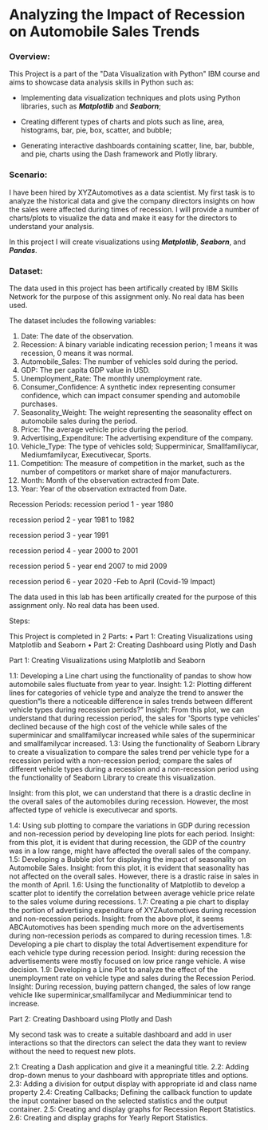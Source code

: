 # Analyzing the Impact of Recession on Automobile Sales Trends

### Overview:

This Project is a part of the "Data Visualization with Python" IBM course and aims to showcase data analysis skills in Python such as:

+ Implementing data visualization techniques and plots using Python libraries, such as **_Matplotlib_** and **_Seaborn_**;

+ Creating different types of charts and plots such as line, area, histograms, bar, pie, box, scatter, and bubble;

+ Generating interactive dashboards containing scatter, line, bar, bubble, and pie, charts using the Dash framework and Plotly library.

### Scenario:

I have been hired by XYZAutomotives as a data scientist. My first task is to analyze the historical data and give the company directors insights on how the sales were affected during times of recession. I will provide a number of charts/plots to visualize the data and make it easy for the directors to understand your analysis.

In this project I will create visualizations using **_Matplotlib_**, **_Seaborn_**, and **_Pandas_**.

### Dataset:

The data used in this project has been artifically created by IBM Skills Network for the purpose of this assignment only. No real data has been used.

The dataset includes the following variables:
1.	Date: The date of the observation.
2.	Recession: A binary variable indicating recession perion; 1 means it was recession, 0 means it was normal.
3.	Automobile_Sales: The number of vehicles sold during the period.
4.	GDP: The per capita GDP value in USD.
5.	Unemployment_Rate: The monthly unemployment rate.
6.	Consumer_Confidence: A synthetic index representing consumer confidence, which can impact consumer spending and automobile purchases.
7.	Seasonality_Weight: The weight representing the seasonality effect on automobile sales during the period.
8.	Price: The average vehicle price during the period.
9.	Advertising_Expenditure: The advertising expenditure of the company.
10.	Vehicle_Type: The type of vehicles sold; Supperminicar, Smallfamiliycar, Mediumfamilycar, Executivecar, Sports.
11.	Competition: The measure of competition in the market, such as the number of competitors or market share of major manufacturers.
12.	Month: Month of the observation extracted from Date.
13.	Year: Year of the observation extracted from Date.

Recession Periods:
recession period 1 - year 1980

recession period 2 - year 1981 to 1982

recession period 3 - year 1991

recession period 4 - year 2000 to 2001

recession period 5 - year end 2007 to mid 2009

recession period 6 - year 2020 -Feb to April (Covid-19 Impact)

The data used in this lab has been artifically created for the purpose of this assignment only. No real data has been used.

Steps:

This Project is completed in 2 Parts:
•	Part 1: Creating Visualizations using Matplotlib and Seaborn 
•	Part 2: Creating Dashboard using Plotly and Dash

Part 1: Creating Visualizations using Matplotlib and Seaborn 

1.1: Developing a Line chart using the functionality of pandas to show how automobile sales fluctuate from year to year.
Insight:
1.2: Plotting different lines for categories of vehicle type and analyze the trend to answer the question“Is there a noticeable difference in sales trends between different vehicle types during recession periods?”
Insight: From this plot, we can understand that during recession period, the sales for 'Sports type vehicles' declined because of the high cost of the vehicle while sales of the superminicar and smallfamilycar increased while sales of the superminicar and smallfamilycar increased.
1.3: Using the functionality of Seaborn Library to create a visualization to compare the sales trend per vehicle type for a recession period with a non-recession period; compare the sales of different vehicle types during a recession and a non-recession period using the functionality of Seaborn Library to create this visualization.

Insight: from this plot, we can understand that there is a drastic decline in the overall sales of the automobiles during recession. However, the most affected type of vehicle is executivecar and sports.

1.4: Using sub plotting to compare the variations in GDP during recession and non-recession period by developing line plots for each period.
Insight: from this plot, it is evident that during recession, the GDP of the country was in a low range, might have affected the overall sales of the company.
1.5: Developing a Bubble plot for displaying the impact of seasonality on Automobile Sales.
Insight: from this plot, it is evident that seasonality has not affected on the overall sales. However, there is a drastic raise in sales in the month of April.
1.6: Using the functionality of Matplotlib to develop a scatter plot to identify the correlation between average vehicle price relate to the sales volume during recessions.
1.7: Creating a pie chart to display the portion of advertising expenditure of XYZAutomotives during recession and non-recession periods.
Insight: from the above plot, it seems ABCAutomotives has been spending much more on the advertisements during non-recession periods as compared to during recession times.
1.8: Developing a pie chart to display the total Advertisement expenditure for each vehicle type during recession period.
Insight: during recession the advertisements were mostly focused on low price range vehicle. A wise decision.
1.9: Developing a Line Plot to analyze the effect of the unemployment rate on vehicle type and sales during the Recession Period.
Insight: During recession, buying pattern changed, the sales of low range vehicle like superminicar,smallfamilycar and Mediumminicar tend to increase.


Part 2: Creating Dashboard using Plotly and Dash

My second task was to create a suitable dashboard and add in user interactions so that the directors can select the data they want to review without the need to request new plots.

2.1: Creating a Dash application and give it a meaningful title.
2.2: Adding drop-down menus to your dashboard with appropriate titles and options.
2.3: Adding a division for output display with appropriate id and class name property
2.4: Creating Callbacks; Defining the callback function to update the input container based on the selected statistics and the output container.
2.5: Creating and display graphs for Recession Report Statistics.
2.6: Creating and display graphs for Yearly Report Statistics.
